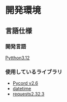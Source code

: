 # 開発環境

## 言語仕様
### 開発言語
[Pytthon3.12](https://docs.python.org/ja/3/)

### 使用しているライブラリ
- [Pycord v2.6](https://pycord.dev)
- [datetime](https://docs.python.org/ja/3/library/datetime.html)
- [requests2.32.3](https://pypi.org/project/requests/)